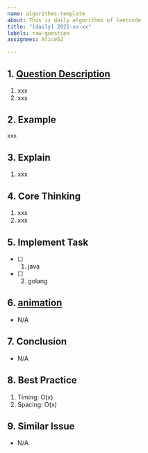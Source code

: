 ```yaml
---
name: algorithms-template
about: This is daily algorithms of leetcode
title: "[daily] 2021-xx-xx"
labels: raw-question
assignees: Alice52

---
```


## 1. [Question Description](https://leetcode-cn.com/problems/xx)

1. xxx
2. xxx

## 2. Example

```txt
xxx
```

## 3. Explain

1. xxx

## 4. Core Thinking

1. xxx
2. xxx

## 5. Implement Task

- [ ] 1. java
- [ ] 2. golang

## 6. [animation](https://github.com/MisterBooo/LeetCodeAnimation)

- N/A

## 7. Conclusion

- N/A

## 8. Best Practice

1. Timing: O(x)
2. Spacing: O(x)

## 9. Similar Issue

- N/A
